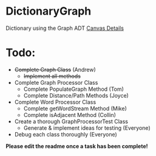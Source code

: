 # DictionaryGraph
Dictionary using the Graph ADT
[Canvas Details](https://canvas.wisc.edu/courses/91820/pages/p4-dictionary-graph)

# Todo:
* ~~Complete Graph Class~~ (Andrew)
  * ~~Implement all methods~~
* Complete Graph Processor Class
  * Complete PopulateGraph Method (Tom)
  * Complete Distance/Path Methods (Joyce)
* Complete Word Processor Class
  * Complete getWordStream Method (Mike)
  * Complete isAdjacent Method (Collin)
* Create a thorough GraphProcessorTest Class
  * Generate & implement ideas for testing (Everyone)
* Debug each class thoroughly (Everyone)

**Please edit the readme once a task has been complete!**
